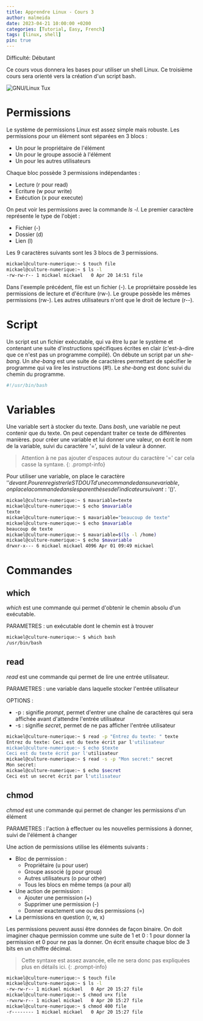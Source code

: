 ```yaml
---
title: Apprendre Linux - Cours 3
author: malmeida
date: 2023-04-21 10:00:00 +0200
categories: [Tutorial, Easy, French]
tags: [linux, shell]
pin: true
---
```


Difficulté: Débutant

Ce cours vous donnera les bases pour utiliser un shell Linux.
Ce troisième cours sera orienté vers la création d'un script bash.

![GNU/Linux Tux](/courslinux/gnulinux-tux.webp)

# Permissions

Le système de permissions Linux est assez simple mais robuste.
Les permissions pour un élément sont séparées en 3 blocs :
- Un pour le propriétaire de l'élément
- Un pour le groupe associé à l'élément
- Un pour les autres utilisateurs

Chaque bloc possède 3 permissions indépendantes :
- Lecture (r pour read)
- Ecriture (w pour write)
- Exécution (x pour execute)

On peut voir les permissions avec la commande *ls -l*.
Le premier caractère représente le type de l'objet :
- Fichier (-)
- Dossier (d)
- Lien (l)

Les 9 caractères suivants sont les 3 blocs de 3 permissions.

```bash
mickael@culture-numerique:~ $ touch file
mickael@culture-numerique:~ $ ls -l
-rw-rw-r-- 1 mickael mickael   0 Apr 20 14:51 file
```

Dans l'exemple précédent, file est un fichier (-).
Le propriétaire possède les permissions de lecture et d'écriture (rw-).
Le groupe possède les mêmes permissions (rw-).
Les autres utilisateurs n'ont que le droit de lecture (r--).

# Script

Un script est un fichier exécutable, qui va être lu par le système et contenant une suite d'instructions spécifiques écrites en clair (c'est-à-dire que ce n'est pas un programme compilé).
On débute un script par un *she-bang*.
Un *she-bang* est une suite de caractères permettant de spécifier le programme qui va lire les instructions (#!).
Le *she-bang* est donc suivi du chemin du programme.

```bash
#!/usr/bin/bash
```

# Variables

Une variable sert à stocker du texte.
Dans *bash*, une variable ne peut contenir que du texte.
On peut cependant traiter ce texte de différentes manières.
pour créer une variable et lui donner une valeur, on écrit le nom de la variable, suivi du caractère '=', suivi de la valeur à donner.

> Attention à ne pas ajouter d'espaces autour du caractère '=' car cela casse la syntaxe.
{: .prompt-info}

Pour utiliser une variable, on place le caractère '$' devant.
Pour enregistrer le STDOUT d'une commande dans une variable, on place la commande dans les parenthèses de l'indicateur suivant : '$()'.

```bash
mickael@culture-numerique:~ $ mavariable=texte
mickael@culture-numerique:~ $ echo $mavariable
texte
mickael@culture-numerique:~ $ mavariable="beaucoup de texte"
mickael@culture-numerique:~ $ echo $mavariable
beaucoup de texte
mickael@culture-numerique:~ $ mavariable=$(ls -l /home)
mickael@culture-numerique:~ $ echo $mavariable
drwxr-x--- 6 mickael mickael 4096 Apr 01 09:49 mickael
```

# Commandes

## which
*which* est une commande qui permet d'obtenir le chemin absolu d'un exécutable.

PARAMETRES : un exécutable dont le chemin est à trouver

```bash
mickael@culture-numerique:~ $ which bash
/usr/bin/bash
```

## read
*read* est une commande qui permet de lire une entrée utilisateur.

PARAMETRES : une variable dans laquelle stocker l'entrée utilisateur

OPTIONS :
- -p : signifie *prompt*, permet d'entrer une chaîne de caractères qui sera affichée avant d'attendre l'entrée utilisateur
- -s : signifie *secret*, permet de ne pas afficher l'entrée utilisateur

```bash
mickael@culture-numerique:~ $ read -p "Entrez du texte: " texte
Entrez du texte: Ceci est du texte écrit par l'utilisateur
mickael@culture-numerique:~ $ echo $texte
Ceci est du texte écrit par l'utilisateur
mickael@culture-numerique:~ $ read -s -p "Mon secret:" secret
Mon secret:
mickael@culture-numerique:~ $ echo $secret
Ceci est un secret écrit par l'utilisateur
```

## chmod
*chmod* est une commande qui permet de changer les permissions d'un élément

PARAMETRES : l'action à effectuer ou les nouvelles permissions à donner, suivi de l'élément à changer

Une action de permissions utilise les éléments suivants :
- Bloc de permission :
  - Propriétaire (u pour user)
  - Groupe associé (g pour group)
  - Autres utilisateurs (o pour other)
  - Tous les blocs en même temps (a pour all)
- Une action de permission :
  - Ajouter une permission (+)
  - Supprimer une permission (-)
  - Donner exactement une ou des permissions (=)
- La permissions en question (r, w, x)

Les permissions peuvent aussi être données de façon binaire.
On doit imaginer chaque permission comme une suite de 1 et 0 : 1 pour donner la permission et 0 pour ne pas la donner.
On écrit ensuite chaque bloc de 3 bits en un chiffre décimal.
> Cette syntaxe est assez avancée, elle ne sera donc pas expliquées plus en détails ici.
{: .prompt-info}

```bash
mickael@culture-numerique:~ $ touch file
mickael@culture-numerique:~ $ ls -l
-rw-rw-r-- 1 mickael mickael   0 Apr 20 15:27 file
mickael@culture-numerique:~ $ chmod u+x file
-rwxrw-r-- 1 mickael mickael   0 Apr 20 15:27 file
mickael@culture-numerique:~ $ chmod 400 file
-r-------- 1 mickael mickael   0 Apr 20 15:27 file
```
